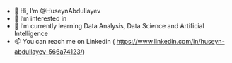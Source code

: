 - 👋 Hi, I’m @HuseynAbdullayev
- 👀 I’m interested in 
- 🌱 I’m currently learning Data Analysis, Data Science and Artificial Intelligence
- 📫  You can reach me on Linkedin ( https://www.linkedin.com/in/huseyn-abdullayev-566a74123/) 

<!---
HuseynAbdullayev/HuseynAbdullayev is a ✨ special ✨ repository because its `README.md` (this file) appears on your GitHub profile.
You can click the Preview link to take a look at your changes.
--->
